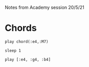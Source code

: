 Notes from Academy session 20/5/21

# Chords

```
play chord(:e4,:M7)

sleep 1

play [:e4, :g4, :b4]
```
